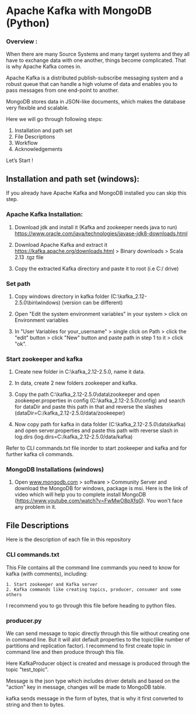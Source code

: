 # Apache Kafka with MongoDB (Python)

### Overview :

When there are many Source Systems and many target systems and they all have to exchange data with one another, things become complicated. That is why Apache Kafka comes in. 

Apache Kafka is a distributed publish-subscribe messaging system and a robust queue that can handle a high volume of data and enables you to pass messages from one end-point to another.

MongoDB stores data in JSON-like documents, which makes the database very flexible and scalable.

Here we will go through following steps:
1. Installation and path set 
2. File Descriptions
3. Workflow
4. Acknowledgements

Let’s Start !

## Installation and path set (windows):

If you already have Apache Kafka and MongoDB installed you can skip this step.

### Apache Kafka Installation:

1. Download jdk and install it (Kafka and zookeeper needs java to run) 
	https://www.oracle.com/java/technologies/javase-jdk8-downloads.html

2. Download Apache Kafka and extract it 
      https://kafka.apache.org/downloads.html > Binary downloads > Scala 2.13 .tgz file

3. Copy the extracted Kafka directory and paste it to root (i.e C:/ drive)

### Set path 

1. Copy windows directory in kafka folder (C:\kafka_2.12-2.5.0\bin\windows) (version can be different)

2. Open "Edit the system environment variables" in your system > click on Environment variables

3. In "User Variables for your_username" > single click on Path > click the "edit" button > click "New" button and paste 
	path in step 1 to it > click "ok".

### Start zookeeper and kafka

1. Create new folder in C:\kafka_2.12-2.5.0, name it data.

2. In data, create 2 new folders zookeeper and kafka.

3. Copy the path C:\kafka_2.12-2.5.0\data\zookeeper and open zookeeper.properties in config (C:\kafka_2.12-2.5.0\config) and search for 
	dataDir and paste this path in that and reverse the slashes (dataDir=C:/kafka_2.12-2.5.0/data/zookeeper)

4.  Now copy path for kafka in data folder (C:\kafka_2.12-2.5.0\data\kafka) and open server.properties and paste this path with reverse
	slash in log.dirs (log.dirs=C:/kafka_2.12-2.5.0/data/kafka)

Refer to CLI commands.txt file inorder to start zookeeper and kafka and for further kafka cli commands.

### MongoDB Installations (windows)
 
1. Open www.mongodb.com > software > Community Server and download the MongoDB for windows, package is msi. Here is the link of video
	which will help you to complete install MongoDB (https://www.youtube.com/watch?v=FwMwO8pXfq0). You won't face any problem in it.

## File Descriptions

Here is the description of each file in this repository

### CLI commands.txt

This File contains all the command line commands you need to know for kafka (with comments), including:

	1. Start zookeeper and Kafka server
	2. Kafka commands like creating topics, producer, consumer and some others

I recommend you to go through this file before heading to python files.

### producer.py

We can send message to topic directly through this file without creating one in command line. But it will alot default properties to the topic(like number of partitions and replication factor). I recommend to first create topic in command line and then produce through this 
file.

Here KafkaProducer object is created and message is produced through the topic "test_topic". 

Message is the json type which includes driver details and based on the "action" key in message, changes will be made to MongoDB table.

kafka sends message in the form of bytes, that is why it first converted to string and then to bytes.